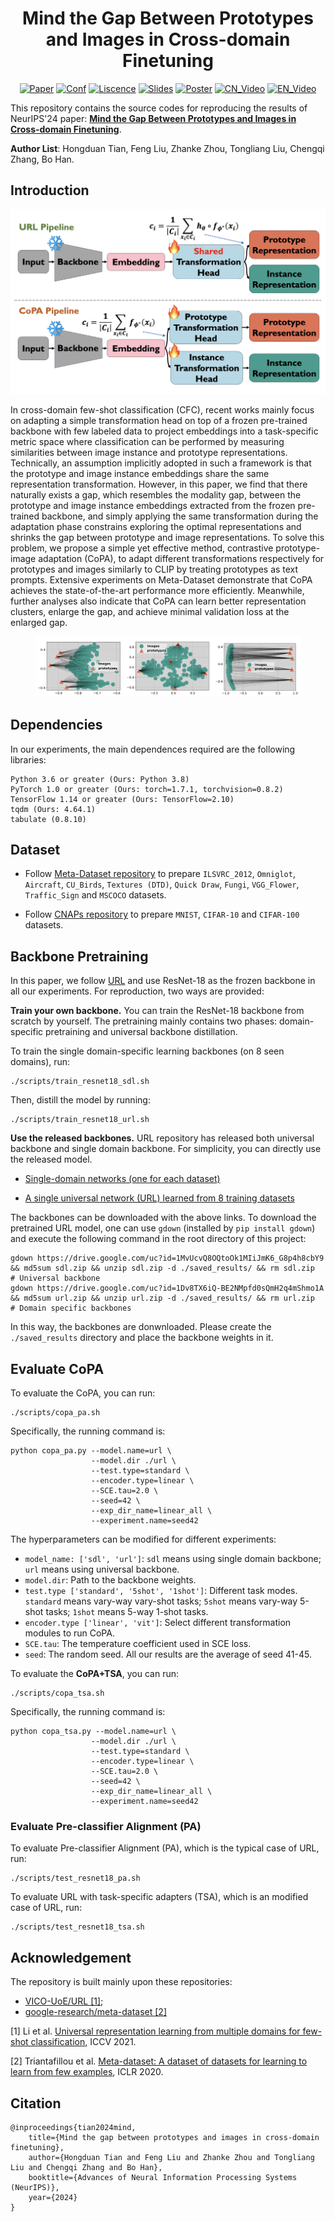 <h1 align='center'> Mind the Gap Between Prototypes and Images in Cross-domain Finetuning</h1>

<p align='center'>
<a href=""><img src="https://img.shields.io/badge/arXiv-1234.5678-b31b1b.svg" alt="Paper"></a> <a href="https://neurips.cc/"><img src="https://img.shields.io/badge/Pub-NeurIPS'24-blue" alt="Conf"></a> <a href="https://opensource.org/licenses/MIT"><img src="https://img.shields.io/badge/License-MIT-yellow.svg" alt="Liscence"></a> <a href=""><img src="https://img.shields.io/badge/Slides%20-D76364" alt="Slides"></a> <a href=""><img src="https://img.shields.io/badge/Poster%20-Ffa500" alt="Poster"></a> <a href=""><img src="https://img.shields.io/badge/CN_Video%20-54b345" alt="CN_Video"></a> <a href=""><img src="https://img.shields.io/badge/EN_Video%20-54b345" alt="EN_Video"></a>

</p>

This repository contains the source codes for reproducing the results of NeurIPS'24 paper: [**Mind the Gap Between Prototypes and Images in Cross-domain Finetuning**]().

**Author List**: Hongduan Tian, Feng Liu, Zhanke Zhou, Tongliang Liu, Chengqi Zhang, Bo Han. 

## Introduction

<p align='center'>
<img src=./illustrationfigures/pipeline.png width=600/>
</p>

In cross-domain few-shot classification (CFC), recent works mainly focus on adapting a simple transformation head on top of a frozen pre-trained backbone with few labeled data to project embeddings into a task-specific metric space where classification can be performed by measuring similarities between image instance and prototype representations. Technically, an assumption implicitly adopted in such a framework is that the prototype and image instance embeddings share the same representation transformation. However, in this paper, we find that there naturally exists a gap, which resembles the modality gap, between the prototype and image instance embeddings extracted from the frozen pre-trained backbone, and simply applying the same transformation during the adaptation phase constrains exploring the optimal representations and shrinks the gap between prototype and image representations. To solve this problem, we propose a simple yet effective method, contrastive prototype-image adaptation (CoPA), to adapt different transformations respectively for prototypes and images similarly to CLIP by treating prototypes as text prompts. Extensive experiments on Meta-Dataset demonstrate that CoPA achieves the state-of-the-art performance more efficiently. Meanwhile, further analyses also indicate that CoPA can learn better representation clusters, enlarge the gap, and achieve minimal validation loss at the enlarged gap. 

<center>
<figure>
<img src=./illustrationfigures/gap.png/>
</center>

## Dependencies
In our experiments, the main dependences required are the following libraries:
```
Python 3.6 or greater (Ours: Python 3.8)
PyTorch 1.0 or greater (Ours: torch=1.7.1, torchvision=0.8.2)
TensorFlow 1.14 or greater (Ours: TensorFlow=2.10)
tqdm (Ours: 4.64.1)
tabulate (0.8.10)
```

## Dataset
- Follow [Meta-Dataset repository](https://github.com/google-research/meta-dataset) to prepare `ILSVRC_2012`, `Omniglot`, `Aircraft`, `CU_Birds`, `Textures (DTD)`, `Quick Draw`, `Fungi`, `VGG_Flower`, `Traffic_Sign` and `MSCOCO` datasets.

- Follow [CNAPs repository](https://github.com/cambridge-mlg/cnaps) to prepare `MNIST`, `CIFAR-10` and `CIFAR-100` datasets.



## Backbone Pretraining
In this paper, we follow [URL](https://arxiv.org/pdf/2103.13841.pdf) and use ResNet-18 as the frozen backbone in all our experiments. For reproduction, two ways are provided:

__Train your own backbone.__ You can train the ResNet-18 backbone from scratch by yourself. The pretraining mainly contains two phases: domain-specific pretraining and universal backbone distillation.

To train the single domain-specific learning backbones (on 8 seen domains), run:
```
./scripts/train_resnet18_sdl.sh
```

Then, distill the model by running:
```
./scripts/train_resnet18_url.sh
```

__Use the released backbones.__ URL repository has released both universal backbone and single domain backbone. For simplicity, you can directly use the released model.
- [Single-domain networks (one for each dataset)](https://drive.google.com/file/d/1MvUcvQ8OQtoOk1MIiJmK6_G8p4h8cbY9/view?usp=sharing)

- [A single universal network (URL) learned from 8 training datasets](https://drive.google.com/file/d/1Dv8TX6iQ-BE2NMpfd0sQmH2q4mShmo1A/view?usp=sharing)

The backbones can be downloaded with the above links. To download the pretrained URL model, one can use `gdown` (installed by ```pip install gdown```) and execute the following command in the root directory of this project:
```
gdown https://drive.google.com/uc?id=1MvUcvQ8OQtoOk1MIiJmK6_G8p4h8cbY9 && md5sum sdl.zip && unzip sdl.zip -d ./saved_results/ && rm sdl.zip  # Universal backbone
gdown https://drive.google.com/uc?id=1Dv8TX6iQ-BE2NMpfd0sQmH2q4mShmo1A && md5sum url.zip && unzip url.zip -d ./saved_results/ && rm url.zip  # Domain specific backbones
```
In this way, the backbones are donwnloaded. Please create the ```./saved_results``` directory and place the backbone weights in it. 

## Evaluate CoPA
To evaluate the CoPA, you can run:
```
./scripts/copa_pa.sh
```
Specifically, the running command is:
```
python copa_pa.py --model.name=url \
                  --model.dir ./url \
                  --test.type=standard \
                  --encoder.type=linear \
                  --SCE.tau=2.0 \
                  --seed=42 \
                  --exp_dir_name=linear_all \
                  --experiment.name=seed42
```
The hyperparameters can be modified for different experiments:
- `model_name: ['sdl', 'url']`: `sdl` means using single domain backbone; `url` means using universal backbone.
- `model.dir`: Path to the backbone weights.
- `test.type ['standard', '5shot', '1shot']`: Different task modes. `standard` means vary-way vary-shot tasks; `5shot` means vary-way 5-shot tasks; `1shot` means 5-way 1-shot tasks.
- `encoder.type ['linear', 'vit']`: Select different transformation modules to run CoPA.
- `SCE.tau`: The temperature coefficient used in SCE loss.
- `seed`: The random seed. All our results are the average of seed 41-45.

To evaluate the __CoPA+TSA__, you can run:
```
./scripts/copa_tsa.sh
```
Specifically, the running command is:
```
python copa_tsa.py --model.name=url \
                  --model.dir ./url \
                  --test.type=standard \
                  --encoder.type=linear \
                  --SCE.tau=2.0 \
                  --seed=42 \
                  --exp_dir_name=linear_all \
                  --experiment.name=seed42
```
### Evaluate Pre-classifier Alignment (PA)
To evaluate Pre-classifier Alignment (PA), which is the typical case of URL, run:

```
./scripts/test_resnet18_pa.sh
```

To evaluate URL with task-specific adapters (TSA), which is an modified case of URL, run:

```
./scripts/test_resnet18_tsa.sh
```

## Acknowledgement
 
 The repository is built mainly upon these repositories:
 
- [VICO-UoE/URL [1]](https://github.com/VICO-UoE/URL);
- [google-research/meta-dataset [2]](https://github.com/google-research/meta-dataset)

[1] Li et al. [Universal representation learning from multiple domains for few-shot classification](https://arxiv.org/pdf/2103.13841), ICCV 2021.

[2] Triantafillou et al. [Meta-dataset: A dataset of datasets for learning to learn from few examples](https://arxiv.org/pdf/1903.03096), ICLR 2020.

## Citation
```
@inproceedings{tian2024mind,
    title={Mind the gap between prototypes and images in cross-domain finetuning},
    author={Hongduan Tian and Feng Liu and Zhanke Zhou and Tongliang Liu and Chengqi Zhang and Bo Han},
    booktitle={Advances of Neural Information Processing Systems (NeurIPS)},
    year={2024}
}
```
